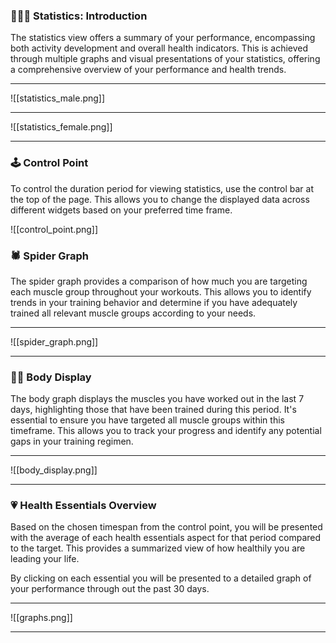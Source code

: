 ### 💁🏻‍♂️ Statistics: Introduction
The statistics view offers a summary of your performance, encompassing both activity development and overall health indicators. This is achieved through multiple graphs and visual presentations of your statistics, offering a comprehensive overview of your performance and health trends.
___
![[statistics_male.png]]
___
![[statistics_female.png]]
___
### 🕹️ Control Point 
To control the duration period for viewing statistics, use the control bar at the top of the page. This allows you to change the displayed data across different widgets based on your preferred time frame.

![[control_point.png]]

### 🕷️ Spider Graph
The spider graph provides a comparison of how much you are targeting each muscle group throughout your workouts. This allows you to identify trends in your training behavior and determine if you have adequately trained all relevant muscle groups according to your needs.
___
![[spider_graph.png]]
___
### 💪🏻 Body Display
The body graph displays the muscles you have worked out in the last 7 days, highlighting those that have been trained during this period. It's essential to ensure you have targeted all muscle groups within this timeframe. This allows you to track your progress and identify any potential gaps in your training regimen.

___
![[body_display.png]]
___
### 💗 Health Essentials Overview
Based on the chosen timespan from the control point, you will be presented with the average of each health essentials aspect for that period compared to the target. This provides a summarized view of how healthily you are leading your life. 

By clicking on each essential you will be presented to a detailed graph of your performance through out the past 30 days.
___
![[graphs.png]]
___